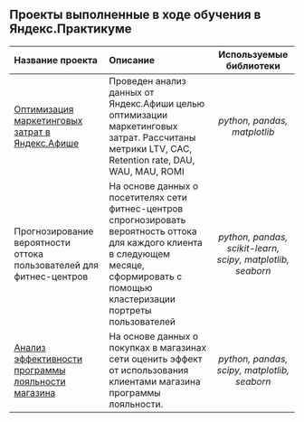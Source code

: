## Проекты выполненные в ходе обучения в Яндекс.Практикуме


	

| Название проекта      |Описание	 | Используемые библиотеки                  |
| :-------------------- | :--------------------- |:---------------------------:|
|[Оптимизация маркетинговых затрат в Яндекс.Афише](https://nbviewer.jupyter.org/github/decembergirl/yandex-praktikum-projects/blob/master/shop_loyalty_program/shop_loyalty_program_analysis.ipynb) | Проведен анализ данных от Яндекс.Афиши целью оптимизации маркетинговых затрат. Рассчитаны метрики LTV, CAC, Retention rate, DAU, WAU, MAU, ROMI|*python, pandas, matplotlib*|
|Прогнозирование вероятности оттока пользователей для фитнес-центров | На основе данных о посетителях сети фитнес-центров спрогнозировать вероятность оттока для каждого клиента в следующем месяце, сформировать с помощью кластеризации портреты пользователей| *python, pandas, scikit-learn, scipy, matplotlib, seaborn*|
|[Анализ эффективности программы лояльности магазина](https://nbviewer.jupyter.org/github/decembergirl/yandex-praktikum-projects/blob/master/shop_loyalty_program/shop_loyalty_program_analysis.ipynb)| На основе данных о покупках в магазинах сети оценить эффект от использования клиентами магазина программы лояльности.|*python, pandas, scipy, matplotlib, seaborn*|

